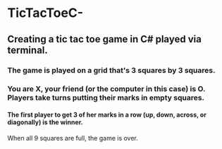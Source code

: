 # TicTacToeC-
## Creating a tic tac toe game in C# played via terminal. 

### The game is played on a grid that's 3 squares by 3 squares.
### You are X, your friend (or the computer in this case) is O. Players take turns putting their marks in empty squares.
#### The first player to get 3 of her marks in a row (up, down, across, or diagonally) is the winner.
 When all 9 squares are full, the game is over. 
